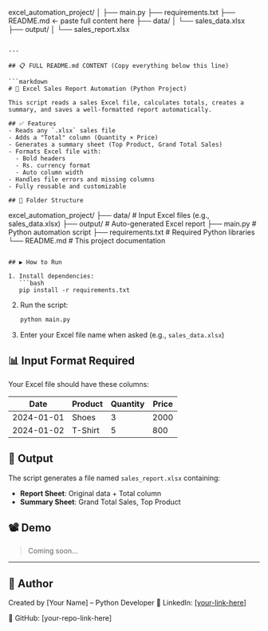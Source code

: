 excel_automation_project/
│
├── main.py
├── requirements.txt
├── README.md     ← paste full content here
├── data/
│   └── sales_data.xlsx
├── output/
│   └── sales_report.xlsx
```

---

## 📋 FULL README.md CONTENT (Copy everything below this line)

```markdown
# 🧾 Excel Sales Report Automation (Python Project)

This script reads a sales Excel file, calculates totals, creates a summary, and saves a well-formatted report automatically.

## ✅ Features
- Reads any `.xlsx` sales file
- Adds a "Total" column (Quantity × Price)
- Generates a summary sheet (Top Product, Grand Total Sales)
- Formats Excel file with:
  - Bold headers
  - Rs. currency format
  - Auto column width
- Handles file errors and missing columns
- Fully reusable and customizable

## 📁 Folder Structure
```

excel\_automation\_project/
├── data/                  # Input Excel files (e.g., sales\_data.xlsx)
├── output/                # Auto-generated Excel report
├── main.py                # Python automation script
├── requirements.txt       # Required Python libraries
└── README.md              # This project documentation

````

## ▶️ How to Run

1. Install dependencies:
   ```bash
   pip install -r requirements.txt
````

2. Run the script:

   ```bash
   python main.py
   ```

3. Enter your Excel file name when asked (e.g., `sales_data.xlsx`)

## 📊 Input Format Required

Your Excel file should have these columns:

| Date       | Product | Quantity | Price |
| ---------- | ------- | -------- | ----- |
| 2024-01-01 | Shoes   | 3        | 2000  |
| 2024-01-02 | T-Shirt | 5        | 800   |

## 🌟 Output

The script generates a file named `sales_report.xlsx` containing:

* **Report Sheet**: Original data + Total column
* **Summary Sheet**: Grand Total Sales, Top Product

## 📽️ Demo 

> Coming soon...


---

## 💼 Author

Created by \[Your Name] – Python Developer
🔗 LinkedIn: \[[your-link-here](https://www.linkedin.com/in/syed-daniyal-kazmi-210567137/)]

📂 GitHub: \[your-repo-link-here]

